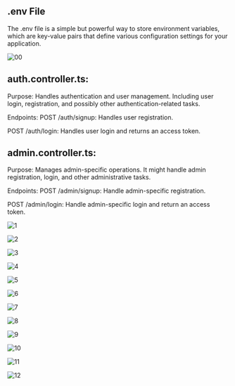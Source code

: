 ## .env File
The .env file is a simple but powerful way to store environment variables, which are key-value pairs that define various configuration settings for your application.

![00](https://github.com/user-attachments/assets/ce3ec5c0-edfa-4a4d-876a-f7e1bb1f75c4)

## auth.controller.ts:
Purpose: Handles authentication and user management. Including user login, registration, and possibly other authentication-related tasks.

Endpoints:
POST /auth/signup: Handles user registration.

POST /auth/login: Handles user login and returns an access token.


## admin.controller.ts:
Purpose: Manages admin-specific operations. It might handle admin registration, login, and other administrative tasks.

Endpoints:
POST /admin/signup: Handle admin-specific registration.

POST /admin/login: Handle admin-specific login and return an access token.


![1](https://github.com/user-attachments/assets/92322a0c-a10a-4da6-b6fe-0617012e6311)

![2](https://github.com/user-attachments/assets/57a6a0a5-94d8-4442-a53a-36ae243426d0)

![3](https://github.com/user-attachments/assets/88b7b789-67be-4b05-81cf-afd67c484225)

![4](https://github.com/user-attachments/assets/5bd14ebe-9630-4a71-a7e1-583451001f77)

![5](https://github.com/user-attachments/assets/96bb8602-21ab-4249-961d-8e699a6bf9da)

![6](https://github.com/user-attachments/assets/3fa67f4c-e92a-434c-802f-aba3a910ff02)

![7](https://github.com/user-attachments/assets/8243f70a-ea10-4901-a61d-fdb8d6ed7087)

![8](https://github.com/user-attachments/assets/982716f6-699d-4147-8c4b-8c6280f6c49e)

![9](https://github.com/user-attachments/assets/0e2a7401-4bb1-4f1a-9ce4-7b7a1d629af4)

![10](https://github.com/user-attachments/assets/3e21df31-dab0-44ec-a99e-da61cad4aaa7)

![11](https://github.com/user-attachments/assets/50115961-3592-4a14-bc91-71f716eb446a)

![12](https://github.com/user-attachments/assets/3f71c1e7-0f48-4d20-b505-c73f6aa82bee)













